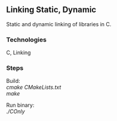 ## Linking Static, Dynamic
Static and dynamic linking of libraries in C. <br />



### Technologies
C, Linking



### Steps
Build: <br />
*cmake CMakeLists.txt* <br />
*make*

Run binary: <br />
*./COnly*




